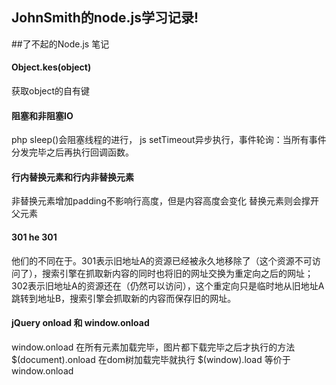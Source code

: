 ## JohnSmith的node.js学习记录!
##了不起的Node.js 笔记

#### Object.kes(object) 
获取object的自有键

#### 阻塞和非阻塞IO
php sleep()会阻塞线程的进行， js setTimeout异步执行，事件轮询：当所有事件分发完毕之后再执行回调函数。


#### 行内替换元素和行内非替换元素
非替换元素增加padding不影响行高度，但是内容高度会变化
替换元素则会撑开父元素


#### 301 he 301

他们的不同在于。301表示旧地址A的资源已经被永久地移除了（这个资源不可访问了），搜索引擎在抓取新内容的同时也将旧的网址交换为重定向之后的网址；
302表示旧地址A的资源还在（仍然可以访问），这个重定向只是临时地从旧地址A跳转到地址B，搜索引擎会抓取新的内容而保存旧的网址。  


#### jQuery onload 和 window.onload
window.onload 在所有元素加载完毕，图片都下载完毕之后才执行的方法
$(document).onload 在dom树加载完毕就执行
$(window).load 等价于 window.onload

